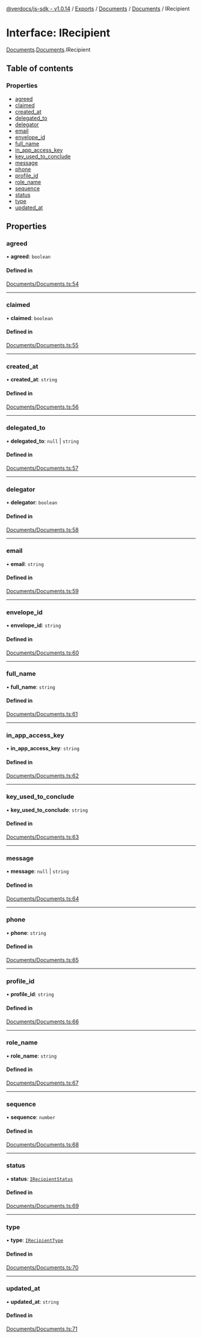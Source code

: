 [@verdocs/js-sdk - v1.0.14](../README.md) / [Exports](../modules.md) / [Documents](../modules/Documents.md) / [Documents](../modules/Documents.Documents-1.md) / IRecipient

# Interface: IRecipient

[Documents](../modules/Documents.md).[Documents](../modules/Documents.Documents-1.md).IRecipient

## Table of contents

### Properties

- [agreed](Documents.Documents-1.IRecipient.md#agreed)
- [claimed](Documents.Documents-1.IRecipient.md#claimed)
- [created_at](Documents.Documents-1.IRecipient.md#created_at)
- [delegated_to](Documents.Documents-1.IRecipient.md#delegated_to)
- [delegator](Documents.Documents-1.IRecipient.md#delegator)
- [email](Documents.Documents-1.IRecipient.md#email)
- [envelope_id](Documents.Documents-1.IRecipient.md#envelope_id)
- [full_name](Documents.Documents-1.IRecipient.md#full_name)
- [in_app_access_key](Documents.Documents-1.IRecipient.md#in_app_access_key)
- [key_used_to_conclude](Documents.Documents-1.IRecipient.md#key_used_to_conclude)
- [message](Documents.Documents-1.IRecipient.md#message)
- [phone](Documents.Documents-1.IRecipient.md#phone)
- [profile_id](Documents.Documents-1.IRecipient.md#profile_id)
- [role_name](Documents.Documents-1.IRecipient.md#role_name)
- [sequence](Documents.Documents-1.IRecipient.md#sequence)
- [status](Documents.Documents-1.IRecipient.md#status)
- [type](Documents.Documents-1.IRecipient.md#type)
- [updated_at](Documents.Documents-1.IRecipient.md#updated_at)

## Properties

### agreed

• **agreed**: `boolean`

#### Defined in

[Documents/Documents.ts:54](https://github.com/Verdocs/js-sdk/blob/main/src/Documents/Documents.ts#L54)

___

### claimed

• **claimed**: `boolean`

#### Defined in

[Documents/Documents.ts:55](https://github.com/Verdocs/js-sdk/blob/main/src/Documents/Documents.ts#L55)

___

### created\_at

• **created\_at**: `string`

#### Defined in

[Documents/Documents.ts:56](https://github.com/Verdocs/js-sdk/blob/main/src/Documents/Documents.ts#L56)

___

### delegated\_to

• **delegated\_to**: ``null`` \| `string`

#### Defined in

[Documents/Documents.ts:57](https://github.com/Verdocs/js-sdk/blob/main/src/Documents/Documents.ts#L57)

___

### delegator

• **delegator**: `boolean`

#### Defined in

[Documents/Documents.ts:58](https://github.com/Verdocs/js-sdk/blob/main/src/Documents/Documents.ts#L58)

___

### email

• **email**: `string`

#### Defined in

[Documents/Documents.ts:59](https://github.com/Verdocs/js-sdk/blob/main/src/Documents/Documents.ts#L59)

___

### envelope\_id

• **envelope\_id**: `string`

#### Defined in

[Documents/Documents.ts:60](https://github.com/Verdocs/js-sdk/blob/main/src/Documents/Documents.ts#L60)

___

### full\_name

• **full\_name**: `string`

#### Defined in

[Documents/Documents.ts:61](https://github.com/Verdocs/js-sdk/blob/main/src/Documents/Documents.ts#L61)

___

### in\_app\_access\_key

• **in\_app\_access\_key**: `string`

#### Defined in

[Documents/Documents.ts:62](https://github.com/Verdocs/js-sdk/blob/main/src/Documents/Documents.ts#L62)

___

### key\_used\_to\_conclude

• **key\_used\_to\_conclude**: `string`

#### Defined in

[Documents/Documents.ts:63](https://github.com/Verdocs/js-sdk/blob/main/src/Documents/Documents.ts#L63)

___

### message

• **message**: ``null`` \| `string`

#### Defined in

[Documents/Documents.ts:64](https://github.com/Verdocs/js-sdk/blob/main/src/Documents/Documents.ts#L64)

___

### phone

• **phone**: `string`

#### Defined in

[Documents/Documents.ts:65](https://github.com/Verdocs/js-sdk/blob/main/src/Documents/Documents.ts#L65)

___

### profile\_id

• **profile\_id**: `string`

#### Defined in

[Documents/Documents.ts:66](https://github.com/Verdocs/js-sdk/blob/main/src/Documents/Documents.ts#L66)

___

### role\_name

• **role\_name**: `string`

#### Defined in

[Documents/Documents.ts:67](https://github.com/Verdocs/js-sdk/blob/main/src/Documents/Documents.ts#L67)

___

### sequence

• **sequence**: `number`

#### Defined in

[Documents/Documents.ts:68](https://github.com/Verdocs/js-sdk/blob/main/src/Documents/Documents.ts#L68)

___

### status

• **status**: [`IRecipientStatus`](../modules/Documents.Documents-1.md#irecipientstatus)

#### Defined in

[Documents/Documents.ts:69](https://github.com/Verdocs/js-sdk/blob/main/src/Documents/Documents.ts#L69)

___

### type

• **type**: [`IRecipientType`](../modules/Documents.Documents-1.md#irecipienttype)

#### Defined in

[Documents/Documents.ts:70](https://github.com/Verdocs/js-sdk/blob/main/src/Documents/Documents.ts#L70)

___

### updated\_at

• **updated\_at**: `string`

#### Defined in

[Documents/Documents.ts:71](https://github.com/Verdocs/js-sdk/blob/main/src/Documents/Documents.ts#L71)
